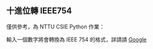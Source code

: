 ## 十進位轉 IEEE754
僅供參考，為 NTTU CSIE Python 作業：

輸入一個數字將會轉換為 IEEE 754 的格式，詳請請 [Google](https://www.google.com/?q=IEEE%20754)
